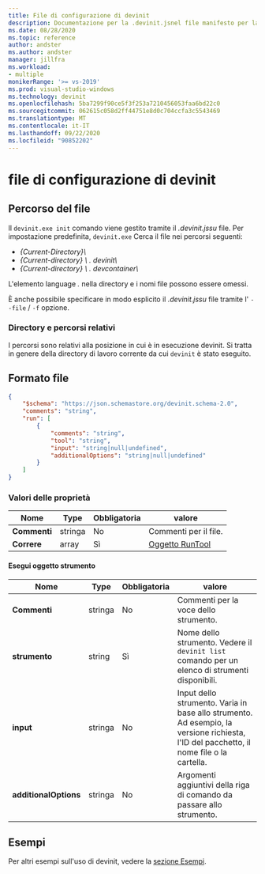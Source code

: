 ```yaml
---
title: File di configurazione di devinit
description: Documentazione per la .devinit.jsnel file manifesto per la devinilica.
ms.date: 08/28/2020
ms.topic: reference
author: andster
ms.author: andster
manager: jillfra
ms.workload:
- multiple
monikerRange: '>= vs-2019'
ms.prod: visual-studio-windows
ms.technology: devinit
ms.openlocfilehash: 5ba7299f90ce5f3f253a7210456053faa6bd22c0
ms.sourcegitcommit: 062615c058d2ff44751e8d0c704ccfa3c5543469
ms.translationtype: MT
ms.contentlocale: it-IT
ms.lasthandoff: 09/22/2020
ms.locfileid: "90852202"
---
```

# <a name="devinit-configuration-file"></a>file di configurazione di devinit

## <a name="file-location"></a>Percorso del file

Il `devinit.exe init` comando viene gestito tramite il _.devinit.jssu_ file. Per impostazione predefinita, `devinit.exe` Cerca il file nei percorsi seguenti:

- _{Current-Directory}\\_
- _{Current-directory} \\ . devinit\\_
- _{Current-directory} \\ . devcontainer\\_

L'elemento language _._ nella directory e i nomi file possono essere omessi.

È anche possibile specificare in modo esplicito il _.devinit.jssu_ file tramite l' `--file` / `-f` opzione.

### <a name="directories-and-relative-paths"></a>Directory e percorsi relativi

I percorsi sono relativi alla posizione in cui è in esecuzione devinit. Si tratta in genere della directory di lavoro corrente da cui `devinit` è stato eseguito.

## <a name="file-format"></a>Formato file

```json
{
    "$schema": "https://json.schemastore.org/devinit.schema-2.0",
    "comments": "string",
    "run": [
        {
            "comments": "string",
            "tool": "string",
            "input": "string|null|undefined",
            "additionalOptions": "string|null|undefined"
        }
    ]
}
```

### <a name="property-values"></a>Valori delle proprietà

| Nome         | Type   | Obbligatoria | valore                              |
|--------------|--------|----------|------------------------------------|
| **Commenti** | stringa | No       | Commenti per il file.             |
| **Correre**      | array  | Sì      | [Oggetto RunTool](#run-tool-object) |

#### <a name="run-tool-object"></a>Esegui oggetto strumento

| Nome                  | Type   | Obbligatoria | valore                                                                                                      |
|-----------------------|--------|----------|------------------------------------------------------------------------------------------------------------|
| **Commenti**          | stringa | No       | Commenti per la voce dello strumento.                                                                               |
| **strumento**              | string | Sì      | Nome dello strumento. Vedere il `devinit list` comando per un elenco di strumenti disponibili.                            |
| **input**             | stringa | No       | Input dello strumento. Varia in base allo strumento. Ad esempio, la versione richiesta, l'ID del pacchetto, il nome file o la cartella.|
| **additionalOptions** | stringa | No       | Argomenti aggiuntivi della riga di comando da passare allo strumento.                                                |

## <a name="examples"></a>Esempi

Per altri esempi sull'uso di devinit, vedere la [sezione Esempi](sample-readme.md).
